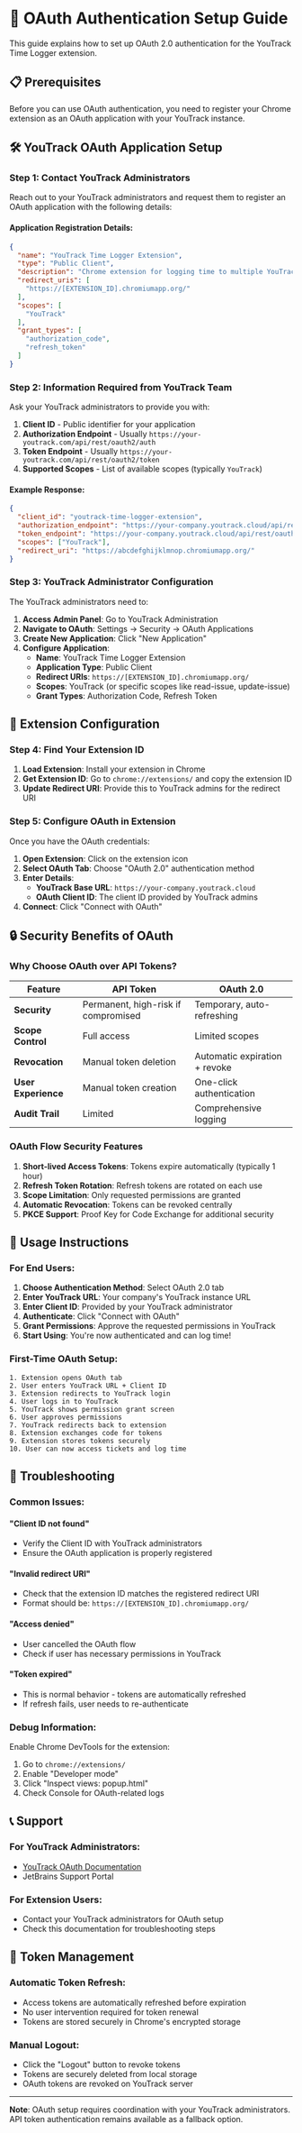 # 🔐 OAuth Authentication Setup Guide

This guide explains how to set up OAuth 2.0 authentication for the YouTrack Time Logger extension.

## 📋 Prerequisites

Before you can use OAuth authentication, you need to register your Chrome extension as an OAuth application with your YouTrack instance.

## 🛠️ YouTrack OAuth Application Setup

### Step 1: Contact YouTrack Administrators

Reach out to your YouTrack administrators and request them to register an OAuth application with the following details:

#### **Application Registration Details:**

```json
{
  "name": "YouTrack Time Logger Extension",
  "type": "Public Client",
  "description": "Chrome extension for logging time to multiple YouTrack tickets",
  "redirect_uris": [
    "https://[EXTENSION_ID].chromiumapp.org/"
  ],
  "scopes": [
    "YouTrack"
  ],
  "grant_types": [
    "authorization_code",
    "refresh_token"
  ]
}
```

### Step 2: Information Required from YouTrack Team

Ask your YouTrack administrators to provide you with:

1. **Client ID** - Public identifier for your application
2. **Authorization Endpoint** - Usually `https://your-youtrack.com/api/rest/oauth2/auth`
3. **Token Endpoint** - Usually `https://your-youtrack.com/api/rest/oauth2/token`
4. **Supported Scopes** - List of available scopes (typically `YouTrack`)

#### **Example Response:**
```json
{
  "client_id": "youtrack-time-logger-extension",
  "authorization_endpoint": "https://your-company.youtrack.cloud/api/rest/oauth2/auth",
  "token_endpoint": "https://your-company.youtrack.cloud/api/rest/oauth2/token",
  "scopes": ["YouTrack"],
  "redirect_uri": "https://abcdefghijklmnop.chromiumapp.org/"
}
```

### Step 3: YouTrack Administrator Configuration

The YouTrack administrators need to:

1. **Access Admin Panel**: Go to YouTrack Administration
2. **Navigate to OAuth**: Settings → Security → OAuth Applications
3. **Create New Application**: Click "New Application"
4. **Configure Application**:
   - **Name**: YouTrack Time Logger Extension
   - **Application Type**: Public Client
   - **Redirect URIs**: `https://[EXTENSION_ID].chromiumapp.org/`
   - **Scopes**: YouTrack (or specific scopes like read-issue, update-issue)
   - **Grant Types**: Authorization Code, Refresh Token

## 🔧 Extension Configuration

### Step 4: Find Your Extension ID

1. **Load Extension**: Install your extension in Chrome
2. **Get Extension ID**: Go to `chrome://extensions/` and copy the extension ID
3. **Update Redirect URI**: Provide this to YouTrack admins for the redirect URI

### Step 5: Configure OAuth in Extension

Once you have the OAuth credentials:

1. **Open Extension**: Click on the extension icon
2. **Select OAuth Tab**: Choose "OAuth 2.0" authentication method
3. **Enter Details**:
   - **YouTrack Base URL**: `https://your-company.youtrack.cloud`
   - **OAuth Client ID**: The client ID provided by YouTrack admins
4. **Connect**: Click "Connect with OAuth"

## 🔒 Security Benefits of OAuth

### Why Choose OAuth over API Tokens?

| Feature | API Token | OAuth 2.0 |
|---------|-----------|-----------|
| **Security** | Permanent, high-risk if compromised | Temporary, auto-refreshing |
| **Scope Control** | Full access | Limited scopes |
| **Revocation** | Manual token deletion | Automatic expiration + revoke |
| **User Experience** | Manual token creation | One-click authentication |
| **Audit Trail** | Limited | Comprehensive logging |

### OAuth Flow Security Features

1. **Short-lived Access Tokens**: Tokens expire automatically (typically 1 hour)
2. **Refresh Token Rotation**: Refresh tokens are rotated on each use
3. **Scope Limitation**: Only requested permissions are granted
4. **Automatic Revocation**: Tokens can be revoked centrally
5. **PKCE Support**: Proof Key for Code Exchange for additional security

## 🚀 Usage Instructions

### For End Users:

1. **Choose Authentication Method**: Select OAuth 2.0 tab
2. **Enter YouTrack URL**: Your company's YouTrack instance URL
3. **Enter Client ID**: Provided by your YouTrack administrator
4. **Authenticate**: Click "Connect with OAuth"
5. **Grant Permissions**: Approve the requested permissions in YouTrack
6. **Start Using**: You're now authenticated and can log time!

### First-Time OAuth Setup:
```
1. Extension opens OAuth tab
2. User enters YouTrack URL + Client ID
3. Extension redirects to YouTrack login
4. User logs in to YouTrack
5. YouTrack shows permission grant screen
6. User approves permissions
7. YouTrack redirects back to extension
8. Extension exchanges code for tokens
9. Extension stores tokens securely
10. User can now access tickets and log time
```

## 🔧 Troubleshooting

### Common Issues:

#### **"Client ID not found"**
- Verify the Client ID with YouTrack administrators
- Ensure the OAuth application is properly registered

#### **"Invalid redirect URI"**
- Check that the extension ID matches the registered redirect URI
- Format should be: `https://[EXTENSION_ID].chromiumapp.org/`

#### **"Access denied"**
- User cancelled the OAuth flow
- Check if user has necessary permissions in YouTrack

#### **"Token expired"**
- This is normal behavior - tokens are automatically refreshed
- If refresh fails, user needs to re-authenticate

### Debug Information:

Enable Chrome DevTools for the extension:
1. Go to `chrome://extensions/`
2. Enable "Developer mode"
3. Click "Inspect views: popup.html"
4. Check Console for OAuth-related logs

## 📞 Support

### For YouTrack Administrators:
- [YouTrack OAuth Documentation](https://www.jetbrains.com/help/youtrack/oauth-2-0.html)
- JetBrains Support Portal

### For Extension Users:
- Contact your YouTrack administrators for OAuth setup
- Check this documentation for troubleshooting steps

## 🔄 Token Management

### Automatic Token Refresh:
- Access tokens are automatically refreshed before expiration
- No user intervention required for token renewal
- Tokens are stored securely in Chrome's encrypted storage

### Manual Logout:
- Click the "Logout" button to revoke tokens
- Tokens are securely deleted from local storage
- OAuth tokens are revoked on YouTrack server

---

**Note**: OAuth setup requires coordination with your YouTrack administrators. API token authentication remains available as a fallback option. 